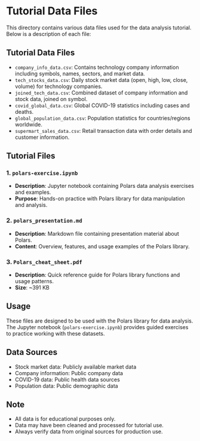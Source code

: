 # Tutorial Data Files

This directory contains various data files used for the data analysis tutorial. Below is a description of each file:

## Tutorial Data Files

- `company_info_data.csv`: Contains technology company information including symbols, names, sectors, and market data.
- `tech_stocks_data.csv`: Daily stock market data (open, high, low, close, volume) for technology companies.
- `joined_tech_data.csv`: Combined dataset of company information and stock data, joined on symbol.
- `covid_global_data.csv`: Global COVID-19 statistics including cases and deaths.
- `global_population_data.csv`: Population statistics for countries/regions worldwide.
- `supermart_sales_data.csv`: Retail transaction data with order details and customer information.

## Tutorial Files

### 1. `polars-exercise.ipynb`
- **Description**: Jupyter notebook containing Polars data analysis exercises and examples.
- **Purpose**: Hands-on practice with Polars library for data manipulation and analysis.

### 2. `polars_presentation.md`
- **Description**: Markdown file containing presentation material about Polars.
- **Content**: Overview, features, and usage examples of the Polars library.

### 3. `Polars_cheat_sheet.pdf`
- **Description**: Quick reference guide for Polars library functions and usage patterns.
- **Size**: ~391 KB

## Usage

These files are designed to be used with the Polars library for data analysis. The Jupyter notebook (`polars-exercise.ipynb`) provides guided exercises to practice working with these datasets.

## Data Sources
- Stock market data: Publicly available market data
- Company information: Public company data
- COVID-19 data: Public health data sources
- Population data: Public demographic data

## Note
- All data is for educational purposes only.
- Data may have been cleaned and processed for tutorial use.
- Always verify data from original sources for production use.
